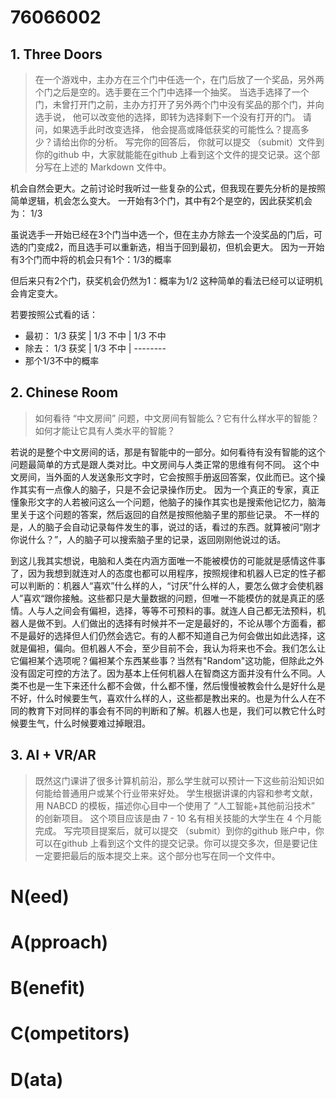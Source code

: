 ﻿# 76066002
## 1. Three Doors

> 在一个游戏中，主办方在三个门中任选一个，在门后放了一个奖品，另外两个门之后是空的。选手要在三个门中选择一个抽奖。 当选手选择了一个门，未曾打开门之前，主办方打开了另外两个门中没有奖品的那个门，并向选手说， 他可以改变他的选择，即转为选择剩下一个没有打开的门。 请问，如果选手此时改变选择， 他会提高或降低获奖的可能性么？提高多少？请给出你的分析。 写完你的回答后， 你就可以提交 （submit）文件到你的github 中，大家就能能在github 上看到这个文件的提交记录。这个部分写在上述的 Markdown 文件中。

机会自然会更大。之前讨论时我听过一些复杂的公式，但我现在要先分析的是按照简单逻辑，机会怎么变大。
一开始有3个门，其中有2个是空的，因此获奖机会为： 1/3

虽说选手一开始已经在3个门当中选一个，但在主办方除去一个没奖品的门后，可选的门变成2，而且选手可以重新选，相当于回到最初，但机会更大。
因为一开始有3个门而中将的机会只有1个：1/3的概率

但后来只有2个门，获奖机会仍然为1：概率为1/2
这种简单的看法已经可以证明机会肯定变大。

若要按照公式看的话：
- 最初： 1/3 获奖 | 1/3 不中 | 1/3 不中
- 除去： 1/3 获奖 | 1/3 不中 | --------
- 那个1/3不中的概率

## 2. Chinese Room

> 如何看待 “中文房间” 问题，中文房间有智能么？它有什么样水平的智能？如何才能让它具有人类水平的智能？

若说的是整个中文房间的话，那是有智能中的一部分。如何看待有没有智能的这个问题最简单的方式是跟人类对比。中文房间与人类正常的思维有何不同。
这个中文房间，当外面的人发送象形文字时，它会按照手册返回答案，仅此而已。这个操作其实有一点像人的脑子，只是不会记录操作历史。
因为一个真正的专家，真正懂象形文字的人若被问这么一个问题，他脑子的操作其实也是搜索他记忆力，脑海里关于这个问题的答案，然后返回的自然是按照他脑子里的那些记录。
不一样的是，人的脑子会自动记录每件发生的事，说过的话，看过的东西。就算被问“刚才你说什么？”，人的脑子可以搜索脑子里的记录，返回刚刚他说过的话。

到这儿我其实想说，电脑和人类在内涵方面唯一不能被模仿的可能就是感情这件事了，因为我想到就连对人的态度也都可以用程序，按照规律和机器人已定的性子都可以判断的：机器人“喜欢”什么样的人，“讨厌”什么样的人，要怎么做才会使机器人”喜欢“跟你接触。这些都只是大量数据的问题，但唯一不能模仿的就是真正的感情。人与人之间会有偏袒，选择，等等不可预料的事。就连人自己都无法预料，机器人是做不到。人们做出的选择有时候并不一定是最好的，不论从哪个方面看，都不是最好的选择但人们仍然会选它。有的人都不知道自己为何会做出如此选择，这就是偏袒，偏向。但机器人不会，至少目前不会，我认为将来也不会。我们怎么让它偏袒某个选项呢？偏袒某个东西某些事？当然有"Random"这功能，但除此之外没有固定可控的方法了。因为基本上任何机器人在智商这方面并没有什么不同。人类不也是一生下来还什么都不会做，什么都不懂，然后慢慢被教会什么是好什么是不好，什么时候要生气，喜欢什么样的人，这些都是教出来的。也是为什么人在不同的教育下对同样的事会有不同的判断和了解。机器人也是，我们可以教它什么时候要生气，什么时候要难过掉眼泪。

## 3. AI + VR/AR

> 既然这门课讲了很多计算机前沿，那么学生就可以预计一下这些前沿知识如何能给普通用户或某个行业带来好处。 学生根据讲课的内容和参考文献，用 NABCD 的模板，描述你心目中一个使用了 “人工智能+其他前沿技术” 的创新项目。 这个项目应该是由 7 - 10 名有相关技能的大学生在 4 个月能完成。 写完项目提案后，就可以提交 （submit）到你的github 账户中，你可以在github 上看到这个文件的提交记录。你可以提交多次，但是要记住一定要把最后的版本提交上来。这个部分也写在同一个文件中。

# N(eed)

# A(pproach)

# B(enefit)

# C(ompetitors)

# D(ata)